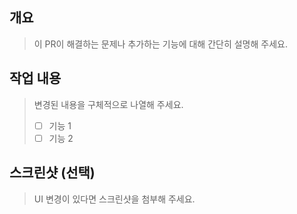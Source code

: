 ## 개요

> 이 PR이 해결하는 문제나 추가하는 기능에 대해 간단히 설명해 주세요.

## 작업 내용

> 변경된 내용을 구체적으로 나열해 주세요.
>
> - [ ] 기능 1
> - [ ] 기능 2

## 스크린샷 (선택)

> UI 변경이 있다면 스크린샷을 첨부해 주세요.
